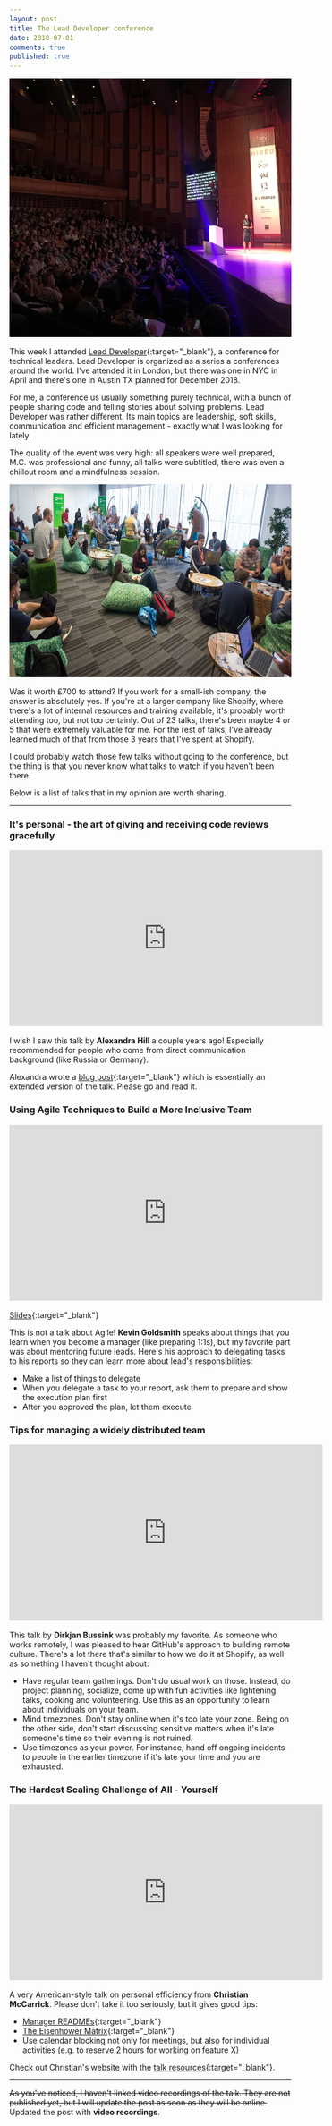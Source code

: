 ```yaml
---
layout: post
title: The Lead Developer conference
date: 2018-07-01
comments: true
published: true
---
```


<img src="/assets/post-images/lead-dev/conf.jpg" width="600" height="463" style="margin: 0 auto;" />

This week I attended [Lead Developer](https://london2018.theleaddeveloper.com/){:target="_blank"}, a conference for technical leaders. Lead Developer is organized as a series a conferences around the world. I've attended it in London, but there was one in NYC in April and there's one in Austin TX planned for December 2018.

For me, a conference us usually something purely technical, with a bunch of people sharing code and telling stories about solving problems. Lead Developer was rather different. Its main topics are leadership, soft skills, communication and efficient management - exactly what I was looking for lately.

The quality of the event was very high: all speakers were well prepared, M.C. was professional and funny, all talks were subtitled, there was even a chillout room and a mindfulness session.

<img src="/assets/post-images/lead-dev/chill.jpg" width="738" height="345" style="margin: 0 auto;" />

Was it worth £700 to attend? If you work for a small-ish company, the answer is absolutely yes. If you're at a larger company like Shopify, where there's a lot of internal resources and training available, it's probably worth attending too, but not too certainly. Out of 23 talks, there's been maybe 4 or 5 that were extremely valuable for me. For the rest of talks, I've already learned much of that from those 3 years that I've spent at Shopify.

I could probably watch those few talks without going to the conference, but the thing is that you never know what talks to watch if you haven't been there.

Below is a list of talks that in my opinion are worth sharing.

---

### It's personal - the art of giving and receiving code reviews gracefully

<iframe width="560" height="315" src="https://www.youtube.com/embed/XY6eA2_2hOg" frameborder="0" allow="autoplay; encrypted-media" allowfullscreen></iframe>

I wish I saw this talk by **Alexandra Hill** a couple years ago! Especially recommended for people who come from direct communication background (like Russia or Germany).

Alexandra wrote a [blog post](http://www.alexandra-hill.com/2018/06/25/the-art-of-giving-and-receiving-code-reviews/){:target="_blank"} which is essentially an extended version of the talk. Please go and read it.

### Using Agile Techniques to Build a More Inclusive Team

<iframe width="560" height="315" src="https://www.youtube.com/embed/Atfxtk2Q90k" frameborder="0" allow="autoplay; encrypted-media" allowfullscreen></iframe>

[Slides](https://www.slideshare.net/kevingoldsmith/agile-techniques-for-lead-developers/){:target="_blank"}

This is not a talk about Agile! **Kevin Goldsmith** speaks about things that you learn when you become a manager (like preparing 1:1s), but my favorite part was about mentoring future leads. Here's his approach to delegating tasks to his reports so they can learn more about lead's responsibilities:

- Make a list of things to delegate
- When you delegate a task to your report, ask them to prepare and show the execution plan first
- After you approved the plan, let them execute

### Tips for managing a widely distributed team

<iframe width="560" height="315" src="https://www.youtube.com/embed/pi6bHUkoBgY" frameborder="0" allow="autoplay; encrypted-media" allowfullscreen></iframe>

This talk by **Dirkjan Bussink** was probably my favorite. As someone who works remotely, I was pleased to hear GitHub's approach to building remote culture. There's a lot there that's similar to how we do it at Shopify, as well as something I haven't thought about:

- Have regular team gatherings. Don't do usual work on those. Instead, do project planning, socialize, come up with fun activities like lightening talks, cooking and volunteering. Use this as an opportunity to learn about individuals on your team.
- Mind timezones. Don't stay online when it's too late your zone. Being on the other side, don't start discussing sensitive matters when it's late someone's time so their evening is not ruined.
- Use timezones as your power. For instance, hand off ongoing incidents to people in the earlier timezone if it's late your time and you are exhausted.

### The Hardest Scaling Challenge of All - Yourself

<iframe width="560" height="315" src="https://www.youtube.com/embed/86fqsVWngHI" frameborder="0" allow="autoplay; encrypted-media" allowfullscreen></iframe>

A very American-style talk on personal efficiency from **Christian McCarrick**. Please don't take it too seriously, but it gives good tips:

- [Manager READMEs](https://www.managerreadme.com/){:target="_blank"}
- [The Eisenhower Matrix](https://jamesclear.com/eisenhower-box){:target="_blank"}
- Use calendar blocking not only for meetings, but also for individual activities (e.g. to reserve 2 hours for working on feature X)

Check out Christian's website with the [talk resources](http://simpleleadership.io/leaddev/){:target="_blank"}.

---

~~As you've noticed, I haven't linked video recordings of the talk. They are not published yet, but I will update the post as soon as they will be online.~~ Updated the post with **video recordings**.
